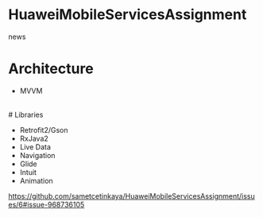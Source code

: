 # HuaweiMobileServicesAssignment
news
# Architecture

- MVVM
<br />
# Libraries

- Retrofit2/Gson
- RxJava2
- Live Data
- Navigation
- Glide
- Intuit
- Animation

https://github.com/sametcetinkaya/HuaweiMobileServicesAssignment/issues/6#issue-968736105

